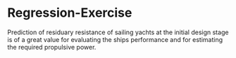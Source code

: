 # Regression-Exercise
Prediction of residuary resistance of sailing yachts at the initial design stage is of a great value for evaluating the ships performance and for estimating the required propulsive power. 
